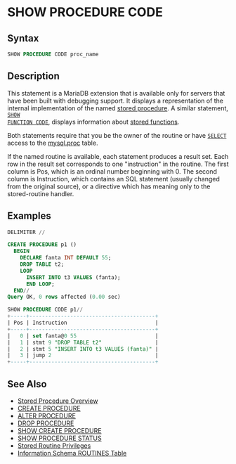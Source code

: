 # SHOW PROCEDURE CODE

## Syntax

```sql
SHOW PROCEDURE CODE proc_name
```

## Description

This statement is a MariaDB extension that is available only for servers that
have been built with debugging support. It displays a representation of the
internal implementation of the named [stored procedure](/programming-customizing-mariadb/stored-routines/stored-procedures/). A similar statement,
 <code class="highlight fixed" style="white-space:pre-wrap">[SHOW FUNCTION CODE](/sql-statements-structure/sql-statements/administrative-sql-statements/show/show-function-code/)</code>, displays
information about [stored functions](/programming-customizing-mariadb/stored-routines/stored-functions/).

Both statements require that you be the owner of the routine or have
 <code class="highlight fixed" style="white-space:pre-wrap">[SELECT](/sql-statements-structure/sql-statements/account-management-sql-commands/grant/)</code> access to the [mysql.proc](/sql-statements-structure/sql-statements/administrative-sql-statements/system-tables/the-mysql-database-tables/mysqlproc-table/) table.

If the named routine is available, each statement produces a result
set. Each row in the result set corresponds to one "instruction" in
the routine. The first column is Pos, which is an ordinal number
beginning with 0. The second column is Instruction, which contains an
SQL statement (usually changed from the original source), or a
directive which has meaning only to the stored-routine handler.

## Examples

```sql
DELIMITER //

CREATE PROCEDURE p1 ()
  BEGIN
    DECLARE fanta INT DEFAULT 55;
    DROP TABLE t2;
    LOOP
      INSERT INTO t3 VALUES (fanta);
      END LOOP;
  END//
Query OK, 0 rows affected (0.00 sec)

SHOW PROCEDURE CODE p1//
+-----+----------------------------------------+
| Pos | Instruction                            |
+-----+----------------------------------------+
|   0 | set fanta@0 55                         |
|   1 | stmt 9 "DROP TABLE t2"                 |
|   2 | stmt 5 "INSERT INTO t3 VALUES (fanta)" |
|   3 | jump 2                                 |
+-----+----------------------------------------+
```

## See Also

- [Stored Procedure Overview](/programming-customizing-mariadb/stored-routines/stored-procedures/stored-procedure-overview/)
- [CREATE PROCEDURE](/programming-customizing-mariadb/stored-routines/stored-procedures/create-procedure/)
- [ALTER PROCEDURE](/programming-customizing-mariadb/stored-routines/stored-procedures/alter-procedure/)
- [DROP PROCEDURE](/programming-customizing-mariadb/stored-routines/stored-procedures/drop-procedure/)
- [SHOW CREATE PROCEDURE](/sql-statements-structure/sql-statements/administrative-sql-statements/show/show-create-procedure/)
- [SHOW PROCEDURE STATUS](/sql-statements-structure/sql-statements/administrative-sql-statements/show/show-procedure-status/)
- [Stored Routine Privileges](/programming-customizing-mariadb/stored-routines/stored-functions/stored-routine-privileges/)
- [Information Schema ROUTINES Table](/sql-statements-structure/sql-statements/administrative-sql-statements/system-tables/information-schema/information-schema-tables/information-schema-routines-table/)
